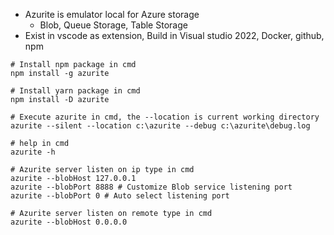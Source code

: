 * Azurite is emulator local for Azure storage
	* Blob, Queue Storage, Table Storage
* Exist in vscode as extension, Build in Visual studio 2022, Docker, github, npm

```shell
# Install npm package in cmd
npm install -g azurite

# Install yarn package in cmd
npm install -D azurite
```

```shell
# Execute azurite in cmd, the --location is current working directory
azurite --silent --location c:\azurite --debug c:\azurite\debug.log

# help in cmd
azurite -h

# Azurite server listen on ip type in cmd
azurite --blobHost 127.0.0.1
azurite --blobPort 8888 # Customize Blob service listening port
azurite --blobPort 0 # Auto select listening port

# Azurite server listen on remote type in cmd
azurite --blobHost 0.0.0.0
```

